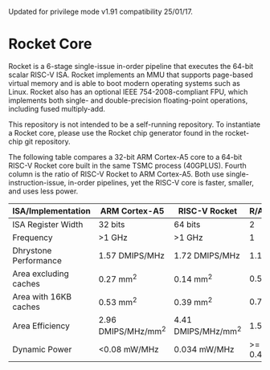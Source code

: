 Updated for privilege mode v1.91 compatibility 25/01/17.

Rocket Core
===========

Rocket is a 6-stage single-issue in-order pipeline that executes the 64-bit
scalar RISC-V ISA.  Rocket implements an MMU that supports page-based virtual
memory and is able to boot modern operating systems such as Linux.  Rocket
also has an optional IEEE 754-2008-compliant FPU, which implements both
single- and double-precision floating-point operations, including fused
multiply-add.

This repository is not intended to be a self-running repository. To
instantiate a Rocket core, please use the Rocket chip generator found in the
rocket-chip git repository.

The following table compares a 32-bit ARM Cortex-A5 core to a 64-bit RISC-V
Rocket core built in the same TSMC process (40GPLUS). Fourth column is the
ratio of RISC-V Rocket to ARM Cortex-A5. Both use single-instruction-issue,
in-order pipelines, yet the RISC-V core is faster, smaller, and uses less
power.

ISA/Implementation | ARM Cortex-A5 | RISC-V Rocket | R/A
--- | --- | --- | ---
ISA Register Width | 32 bits | 64 bits | 2
Frequency | >1 GHz | >1 GHz | 1
Dhrystone Performance | 1.57 DMIPS/MHz | 1.72 DMIPS/MHz | 1.1
Area excluding caches | 0.27 mm<sup>2</sup> | 0.14 mm<sup>2</sup> | 0.5
Area with 16KB caches | 0.53 mm<sup>2</sup> | 0.39 mm<sup>2</sup> | 0.7
Area Efficiency | 2.96 DMIPS/MHz/mm<sup>2</sup> | 4.41 DMIPS/MHz/mm<sup>2</sup> | 1.5
Dynamic Power | <0.08 mW/MHz | 0.034 mW/MHz | >= 0.4
